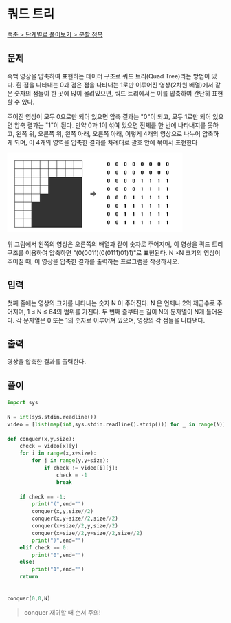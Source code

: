# 쿼드 트리

[백준 > 단계별로 풀어보기 > 분할 정복](https://www.acmicpc.net/problem/1992)

## 문제

흑백 영상을 압축하여 표현하는 데이터 구조로 쿼드 트리(Quad Tree)라는 방법이 있다. 흰 점을 나타내는 0과 검은 점을 나타내는 1로만 이루어진 영상(2차원 배열)에서 같은 숫자의 점들이 한 곳에 많이 몰려있으면, 쿼드 트리에서는 이를 압축하여 간단히 표현할 수 있다.

주어진 영상이 모두 0으로만 되어 있으면 압축 결과는 "0"이 되고, 모두 1로만 되어 있으면 압축 결과는 "1"이 된다. 만약 0과 1이 섞여 있으면 전체를 한 번에 나타내지를 못하고, 왼쪽 위, 오른쪽 위, 왼쪽 아래, 오른쪽 아래, 이렇게 4개의 영상으로 나누어 압축하게 되며, 이 4개의 영역을 압축한 결과를 차례대로 괄호 안에 묶어서 표현한다

![alt text](image.png)

위 그림에서 왼쪽의 영상은 오른쪽의 배열과 같이 숫자로 주어지며, 이 영상을 쿼드 트리 구조를 이용하여 압축하면 "(0(0011)(0(0111)01)1)"로 표현된다. N ×N 크기의 영상이 주어질 때, 이 영상을 압축한 결과를 출력하는 프로그램을 작성하시오.

## 입력

첫째 줄에는 영상의 크기를 나타내는 숫자 N 이 주어진다. N 은 언제나 2의 제곱수로 주어지며, 1 ≤ N ≤ 64의 범위를 가진다. 두 번째 줄부터는 길이 N의 문자열이 N개 들어온다. 각 문자열은 0 또는 1의 숫자로 이루어져 있으며, 영상의 각 점들을 나타낸다.

## 출력

영상을 압축한 결과를 출력한다.

## 풀이

```python
import sys

N = int(sys.stdin.readline())
video = [list(map(int,sys.stdin.readline().strip())) for _ in range(N)]

def conquer(x,y,size):
    check = video[x][y]
    for i in range(x,x+size):
        for j in range(y,y+size):
            if check != video[i][j]:
                check = -1
                break

    if check == -1:
        print("(",end="")
        conquer(x,y,size//2)
        conquer(x,y+size//2,size//2)
        conquer(x+size//2,y,size//2)
        conquer(x+size//2,y+size//2,size//2)
        print(")",end="")
    elif check == 0:
        print("0",end="")
    else:
        print("1",end="")
    return


conquer(0,0,N)
```

> conquer 재귀할 때 순서 주의!
